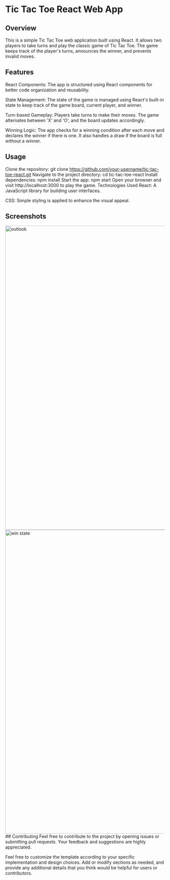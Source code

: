 # Tic Tac Toe React Web App
## Overview
This is a simple Tic Tac Toe web application built using React. It allows two players to take turns and play the classic game of Tic Tac Toe. The game keeps track of the player's turns, announces the winner, and prevents invalid moves.

## Features
React Components: The app is structured using React components for better code organization and reusability.

State Management: The state of the game is managed using React's built-in state to keep track of the game board, current player, and winner.

Turn-based Gameplay: Players take turns to make their moves. The game alternates between 'X' and 'O', and the board updates accordingly.

Winning Logic: The app checks for a winning condition after each move and declares the winner if there is one. It also handles a draw if the board is full without a winner.

## Usage
Clone the repository: git clone https://github.com/your-username/tic-tac-toe-react.git
Navigate to the project directory: cd tic-tac-toe-react
Install dependencies: npm install
Start the app: npm start
Open your browser and visit http://localhost:3000 to play the game.
Technologies Used
React: A JavaScript library for building user interfaces.

CSS: Simple styling is applied to enhance the visual appeal.

## Screenshots
<img width="960" alt="outlook" src="https://github.com/AshutoshYash/tic-tac-toe/assets/104526927/02dce1a5-d7b6-4e95-843d-80ceaa7451eb">
<img width="959" alt="win state" src="https://github.com/AshutoshYash/tic-tac-toe/assets/104526927/cb046d7f-3c4b-4274-80fd-f81af1976bcb">
## Contributing
Feel free to contribute to the project by opening issues or submitting pull requests. Your feedback and suggestions are highly appreciated.


Feel free to customize the template according to your specific implementation and design choices. Add or modify sections as needed, and provide any additional details that you think would be helpful for users or contributors.

